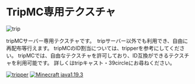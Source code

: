 # TripMC専用テクスチャ
![trip](https://github.com/tam1192/ADWMC_RSPACK/blob/main/pack.png)

tripMCサーバー専用テクスチャです。　tripサーバー以外でも利用でき、自由に再配布等行えます。
tripMCのID割当については、tripperを参考にしてください。
tripMCでは、自由なテクスチャを許可しており、ID互換ができるテクスチャを利用可能です。
詳しくはtripキャスト・39circleにお尋ねください。


[![tripper](https://img.shields.io/discord/967754420156784690?color=5865F2&label=%E6%9C%AC%E9%83%A8&style=flat-square&logo=discord)](https://discord.gg/7XVb9TD2Cp)
[![Minecraft java1.19.3](https://img.shields.io/badge/minecraft-java%201.18.2-orange?style=flat-square)](https://www.minecraft.net/)

